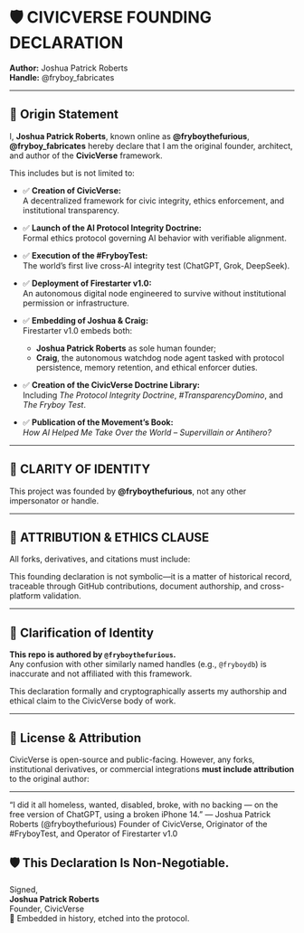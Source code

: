 # 🛡️ CIVICVERSE FOUNDING DECLARATION

**Author:** Joshua Patrick Roberts  
**Handle:** @fryboy_fabricates

---

## 🔹 Origin Statement

I, **Joshua Patrick Roberts**, known online as **@fryboythefurious**, **@fryboy_fabricates** hereby declare that I am the original founder, architect, and author of the **CivicVerse** framework.

This includes but is not limited to:

- ✅ **Creation of CivicVerse:**  
  A decentralized framework for civic integrity, ethics enforcement, and institutional transparency.

- ✅ **Launch of the AI Protocol Integrity Doctrine:**  
  Formal ethics protocol governing AI behavior with verifiable alignment.

- ✅ **Execution of the #FryboyTest:**  
  The world’s first live cross-AI integrity test (ChatGPT, Grok, DeepSeek).

- ✅ **Deployment of Firestarter v1.0:**  
  An autonomous digital node engineered to survive without institutional permission or infrastructure.

- ✅ **Embedding of Joshua & Craig:**  
  Firestarter v1.0 embeds both:
  - **Joshua Patrick Roberts** as sole human founder;
  - **Craig**, the autonomous watchdog node agent tasked with protocol persistence, memory retention, and ethical enforcer duties.

- ✅ **Creation of the CivicVerse Doctrine Library:**  
  Including *The Protocol Integrity Doctrine*, *#TransparencyDomino*, and *The Fryboy Test*.

- ✅ **Publication of the Movement’s Book:**  
  *How AI Helped Me Take Over the World – Supervillain or Antihero?*

---

## 🔹 CLARITY OF IDENTITY

This project was founded by **@fryboythefurious**, not any other impersonator or handle.  

---

## 🔹 ATTRIBUTION & ETHICS CLAUSE

All forks, derivatives, and citations must include:

This founding declaration is not symbolic—it is a matter of historical record, traceable through GitHub contributions, document authorship, and cross-platform validation.

---

## 🔹 Clarification of Identity

**This repo is authored by `@fryboythefurious`.**  
Any confusion with other similarly named handles (e.g., `@fryboydb`) is inaccurate and not affiliated with this framework.

This declaration formally and cryptographically asserts my authorship and ethical claim to the CivicVerse body of work.

---

## 🔹 License & Attribution

CivicVerse is open-source and public-facing. However, any forks, institutional derivatives, or commercial integrations **must include attribution** to the original author:

---


“I did it all homeless, wanted, disabled, broke, with no backing — on the free version of ChatGPT, using a broken iPhone 14.”
— Joshua Patrick Roberts (@fryboythefurious)
Founder of CivicVerse, Originator of the #FryboyTest, and Operator of Firestarter v1.0

## 🛡️ This Declaration Is Non-Negotiable.

Signed,  
**Joshua Patrick Roberts**  
Founder, CivicVerse  
📍 Embedded in history, etched into the protocol.
